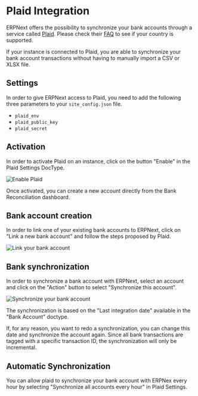 <!-- add-breadcrumbs -->
# Plaid Integration

ERPNext offers the possibility to synchronize your bank accounts through a service called [Plaid](https://plaid.com/). Please check their [FAQ](https://plaid.com/docs/faq/#does-plaid-support-international-bank-accounts-) to see if your country is supported.

If your instance is connected to Plaid, you are able to synchronize your bank account transactions without having to manually import a CSV or XLSX file.


## Settings

In order to give ERPNext access to Plaid, you need to add the following three parameters to your `site_config.json` file.

- `plaid_env`
- `plaid_public_key`
- `plaid_secret`

## Activation

In order to activate Plaid on an instance, click on the button "Enable" in the Plaid Settings DocType.

<img class="screenshot" alt="Enable Plaid" src="{{docs_base_url}}/assets/img/erpnext_integrations/plaid_enable.gif">

Once activated, you can create a new account directly from the Bank Reconciliation dashboard.


## Bank account creation

In order to link one of your existing bank accounts to ERPNext, click on "Link a new bank account" and follow the steps proposed by Plaid.

<img class="screenshot" alt="Link your bank account" src="{{docs_base_url}}/assets/img/erpnext_integrations/new_account_creation.gif">


## Bank synchronization

In order to synchronize a bank account with ERPNext, select an account and click on the "Action" button to select "Synchronize this account".

<img class="screenshot" alt="Synchronize your bank account" src="{{docs_base_url}}/assets/img/erpnext_integrations/plaid_synchronization.gif">

The synchronization is based on the "Last integration date" available in the "Bank Account" doctype.

If, for any reason, you want to redo a synchronization, you can change this date and synchronize the account again.
Since all bank transactions are tagged with a specific transaction ID, the synchronization will only be incremental.


## Automatic Synchronization

You can allow plaid to synchronize your bank account with ERPNex every hour by selecting "Synchronize all accounts every hour" in Plaid Settings.
